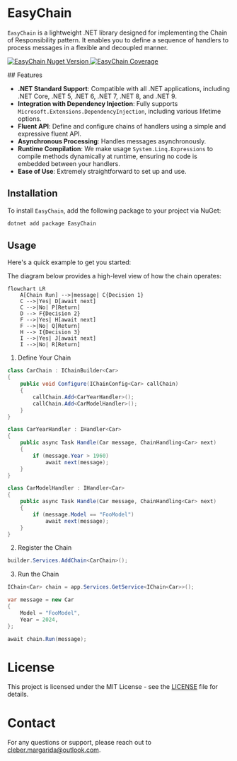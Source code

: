 # EasyChain

`EasyChain` is a lightweight .NET library designed for implementing the Chain of Responsibility pattern. It enables you to define a sequence of handlers to process messages in a flexible and decoupled manner.
 <p align="left">
  <a href="[https://www.nuget.org/packages/EasyChain](https://www.nuget.org/packages/EasyChain)">
    <img src="https://img.shields.io/nuget/vpre/EasyChain.svg" alt="EasyChain Nuget Version">
  </a>  
  <a href="[[https://www.nuget.org/packages/EasyChain](https://github.com/cleberMargarida/easy-chain/actions/runs/10553862586#summary-29234823720)]">
    <img src="https://camo.githubusercontent.com/ff5d6927f201cb1122f1a454a524c334a4406398af1ce88c5ac4c5fd57501ae9/68747470733a2f2f696d672e736869656c64732e696f2f62616467652f436f6465253230436f7665726167652d3130302532352d737563636573733f7374796c653d666c6174" alt="EasyChain Coverage">
  </a>
 </p>
## Features

- **.NET Standard Support**: Compatible with all .NET applications, including .NET Core, .NET 5, .NET 6, .NET 7, .NET 8, and .NET 9.
- **Integration with Dependency Injection**: Fully supports `Microsoft.Extensions.DependencyInjection`, including various lifetime options.
- **Fluent API**: Define and configure chains of handlers using a simple and expressive fluent API.
- **Asynchronous Processing**: Handles messages asynchronously.
- **Runtime Compilation**: We make usage `System.Linq.Expressions` to compile methods dynamically at runtime, ensuring no code is embedded between your handlers.
- **Ease of Use**: Extremely straightforward to set up and use.

## Installation

To install `EasyChain`, add the following package to your project via NuGet:

```bash
dotnet add package EasyChain
```

## Usage
Here's a quick example to get you started:

The diagram below provides a high-level view of how the chain operates:
```mermaid
flowchart LR
    A[Chain Run] -->|message| C{Decision 1}
    C -->|Yes| D[await next]
    C -->|No| P[Return]
    D --> F{Decision 2}
    F -->|Yes| H[await next]
    F -->|No| Q[Return]
    H --> I{Decision 3}
    I -->|Yes| J[await next]
    I -->|No| R[Return]

```

1. Define Your Chain
  ```csharp
  class CarChain : IChainBuilder<Car>
  {
      public void Configure(IChainConfig<Car> callChain)
      {
          callChain.Add<CarYearHandler>();
          callChain.Add<CarModelHandler>();
      }
  }

  class CarYearHandler : IHandler<Car>
  {
      public async Task Handle(Car message, ChainHandling<Car> next)
      {
          if (message.Year > 1960)
              await next(message);
      }
  }
  
  class CarModelHandler : IHandler<Car>
  {
      public async Task Handle(Car message, ChainHandling<Car> next)
      {
          if (message.Model == "FooModel")
              await next(message);
      }
  }
  ```
2. Register the Chain
  ```csharp
  builder.Services.AddChain<CarChain>();
  ```
3. Run the Chain
  ```csharp
  IChain<Car> chain = app.Services.GetService<IChain<Car>>();

  var message = new Car
  {
      Model = "FooModel",
      Year = 2024,
  };
  
  await chain.Run(message);
  ```

# License
This project is licensed under the MIT License - see the [LICENSE](https://github.com/git/git-scm.com/blob/main/MIT-LICENSE.txt) file for details.

# Contact
For any questions or support, please reach out to cleber.margarida@outlook.com.
